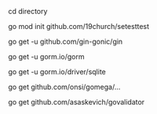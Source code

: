 cd directory

go mod init github.com/19church/setesttest

go get -u github.com/gin-gonic/gin

go get -u gorm.io/gorm

go get -u gorm.io/driver/sqlite

go get github.com/onsi/gomega/...

go get github.com/asaskevich/govalidator